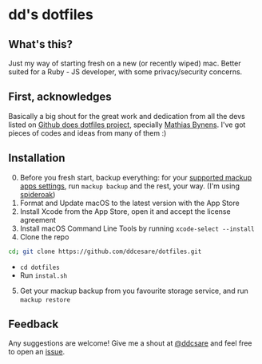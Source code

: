 # dd's dotfiles

## What's this?
Just my way of starting fresh on a new (or recently wiped) mac. Better suited for a Ruby - JS developer, with some privacy/security concerns.

## First, acknowledges
Basically a big shout for the great work and dedication from all the devs listed on [Github does dotfiles project](https://dotfiles.github.io/), specially [Mathias Bynens](https://github.com/mathiasbynens). I've got pieces of codes and ideas from many of them :)

## Installation
0. Before you fresh start, backup everything: for your [supported mackup apps settings](https://github.com/lra/mackup#supported-applications), run `mackup backup` and the rest, your way. (I'm using [spideroak](https://spideroak.com/))
1. Format and Update macOS to the latest version with the App Store
2. Install Xcode from the App Store, open it and accept the license agreement
3. Install macOS Command Line Tools by running `xcode-select --install`
4. Clone the repo
```bash
cd; git clone https://github.com/ddcesare/dotfiles.git
```
  * `cd dotfiles`
  * Run `instal.sh`
5. Get your mackup backup from you favourite storage service, and run `mackup restore`

## Feedback

Any suggestions are welcome! Give me a shout at [@ddcsare](https://twitter.com/ddcsare) and feel free to open an [issue](https://github.com/ddcesare/dotfiles/issues/new).
